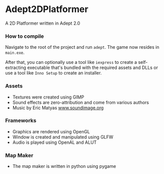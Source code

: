 # Adept2DPlatformer
A 2D Platformer written in Adept 2.0

### How to compile
Navigate to the root of the project and run
`adept`. The game now resides in `main.exe`.

After that, you can optionally use a tool like `iexpress` to create a self-extracting executable that's bundled with the required assets and DLLs or use a tool like `Inno Setup` to create an installer.

### Assets
- Textures were created using GIMP
- Sound effects are zero-attribution and come from various authors
- Music by Eric Matyas www.soundimage.org

### Frameworks
- Graphics are rendered using OpenGL
- Window is created and manipulated using GLFW
- Audio is played using OpenAL and ALUT

### Map Maker
- The map maker is written in python using pygame
